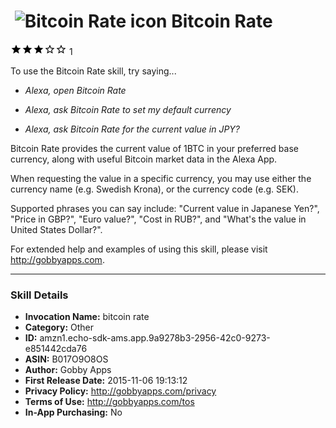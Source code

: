# &nbsp;<img src="https://github.com/dale3h/alexa-skills-list/raw/master/skills/bitcoin-rate/B017O9O8OS/app_icon" alt="Bitcoin Rate icon" width="36"> Bitcoin Rate
![3 stars](../../../images/ic_star_black_18dp_1x.png)![3 stars](../../../images/ic_star_black_18dp_1x.png)![3 stars](../../../images/ic_star_black_18dp_1x.png)![3 stars](../../../images/ic_star_border_black_18dp_1x.png)![3 stars](../../../images/ic_star_border_black_18dp_1x.png) 1

To use the Bitcoin Rate skill, try saying...

* *Alexa, open Bitcoin Rate*

* *Alexa, ask Bitcoin Rate to set my default currency*

* *Alexa, ask Bitcoin Rate for the current value in JPY?*

Bitcoin Rate provides the current value of 1BTC in your preferred base currency, along with useful Bitcoin market data in the Alexa App.

When requesting the value in a specific currency, you may use either the currency name (e.g. Swedish Krona), or the currency code (e.g. SEK).

Supported phrases you can say include: "Current value in Japanese Yen?", "Price in GBP?", "Euro value?", "Cost in RUB?", and "What's the value in United States Dollar?".

For extended help and examples of using this skill, please visit http://gobbyapps.com.

***

### Skill Details

* **Invocation Name:** bitcoin rate
* **Category:** Other
* **ID:** amzn1.echo-sdk-ams.app.9a9278b3-2956-42c0-9273-e851442cda76
* **ASIN:** B017O9O8OS
* **Author:** Gobby Apps
* **First Release Date:** 2015-11-06 19:13:12
* **Privacy Policy:** http://gobbyapps.com/privacy
* **Terms of Use:** http://gobbyapps.com/tos
* **In-App Purchasing:** No
